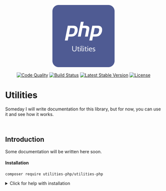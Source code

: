 <p align="center"><img src="logo.png" alt="logo" width="200" height="200"/></p>
<p align="center">
  <a href="https://scrutinizer-ci.com/g/utilities-php/utilities-php/?branch=master"><img src="https://img.shields.io/scrutinizer/g/utilities-php/utilities-php/master.svg?style=flat" alt="Code Quality" /></a>
  <a href="https://travis-ci.com/utilities-php/utilities-php"><img src="https://scrutinizer-ci.com/g/utilities-php/utilities-php/badges/build.png?b=master" alt="Build Status" /></a>
  <a href="https://packagist.org/packages/utilities-php/utilities-php"><img src="https://img.shields.io/packagist/v/utilities-php/utilities-php.svg" alt="Latest Stable Version" /></a>
  <a href="https://packagist.org/packages/utilities-php/utilities-php"><img src="https://img.shields.io/github/license/utilities-php/utilities-php" alt="License" /></a>
</p>

# Utilities

Someday I will write documentation for this library, but for now, you can use it and see how it works.


<br/>

## Introduction

Some documentation will be written here soon.

#### Installation

```ssh
composer require utilities-php/utilities-php
```

<details>

<summary>Click for help with installation</summary>

## Install Composer

If the above step didn't work, install composer and try again.

#### Debian / Ubuntu

```
sudo apt-get install curl php-curl
curl -s https://getcomposer.org/installer | php
php composer.phar install
```

Composer not found? Use this command instead:

```
php composer.phar require "utilities-php/utilities-php"
```

#### Windows:

[Download installer for Windows](https://getcomposer.org/doc/00-intro.md#installation-windows)

</details>